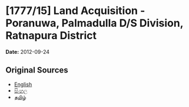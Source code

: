 # [1777/15] Land Acquisition - Poranuwa, Palmadulla D/S Division, Ratnapura District

**Date:** 2012-09-24

## Original Sources

- [English](https://documents.gov.lk/view/extra-gazettes/2012/9/1777-15_E.pdf)
- [සිංහල](https://documents.gov.lk/view/extra-gazettes/2012/9/1777-15_S.pdf)
- [தமிழ்](https://documents.gov.lk/view/extra-gazettes/2012/9/1777-15_T.pdf)
